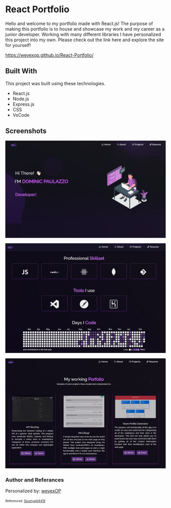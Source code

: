 
# React Portfolio

Hello and welcome to my portfolio made with React.js! The purpose of making this portfolio is to house and showcase my work and my career as a junior developer. Working with many different libraries I have personalized this project into my own. Please check out the link here and explore the site for yourself!

https://wevexop.github.io/React-Portfolio/

## Built With

This project was built using these technologies.

- React.js
- Node.js
- Express.js
- CSS
- VsCode

## Screenshots 

![Front Page of Website](./Images/portfoliosc-readme.png)

![My Skillset](./Images/portfoliosc1-readme.png)

![Projects Worked On](./Images/portfoliosc2-readme.png)

### Author and Referances


Personalized by: [wevexOP](https://github.com/wevexOP)


<sub><sup> Referenced: [Soumyajit4419](https://github.com/soumyajit4419) </sup></sub>

